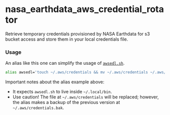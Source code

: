 # nasa_earthdata_aws_credential_rotator
Retrieve temporary credentials provisioned by NASA Earthdata for s3 bucket access and store them in your local credentials file.

### Usage

An alias like this one can simplify the usage of [`awsedl.sh`](awsedl.sh).

```bash
alias awsedl='touch ~/.aws/credentials && mv ~/.aws/credentials ~/.aws/credentials.bak && sh ~/.local/bin/awsedl.sh ~/.aws/credentials.bak > ~/.aws/credentials && echo "$(grep edl ~/.aws/credentials -A 6 | grep expiration)"'
```

Important notes about the alias example above:
* It expects `awsedl.sh` to live inside `~/.local/bin`.
* Use caution! The file at `~/.aws/credentials` will be replaced; however, the alias makes a backup of the previous version at `~/.aws/credentials.bak`.
